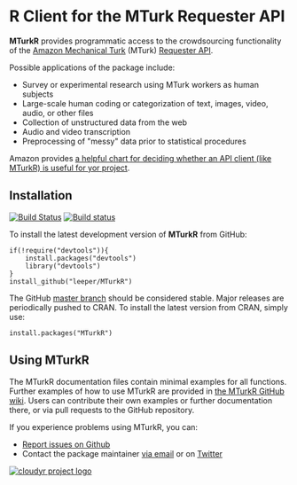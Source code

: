 # R Client for the MTurk Requester API #

**MTurkR** provides programmatic access to the crowdsourcing functionality of the [Amazon Mechanical Turk](https://requester.mturk.com/) (MTurk) [Requester API](http://docs.aws.amazon.com/AWSMechTurk/latest/AWSMturkAPI/Welcome.html).

Possible applications of the package include:

 * Survey or experimental research using MTurk workers as human subjects
 * Large-scale human coding or categorization of text, images, video, audio, or other files
 * Collection of unstructured data from the web
 * Audio and video transcription
 * Preprocessing of "messy" data prior to statistical procedures

Amazon provides [a helpful chart for deciding whether an API client (like MTurkR) is useful for yor project](https://requester.mturk.com/tour/choose_the_right_tool).

## Installation ##

[![Build Status](https://travis-ci.org/leeper/MTurkR.png?branch=master)](https://travis-ci.org/leeper/MTurkR)
[![Build status](https://ci.appveyor.com/api/projects/status/432l8e6qycnfi8ci)](https://ci.appveyor.com/project/leeper/mturkr)

To install the latest development version of **MTurkR** from GitHub:

    if(!require("devtools")){
        install.packages("devtools")
        library("devtools")
    }
    install_github("leeper/MTurkR")

The GitHub [master branch](https://github.com/leeper/MTurkR) should be considered stable. Major releases are periodically pushed to CRAN. To install the latest version from CRAN, simply use:

    install.packages("MTurkR")


## Using **MTurkR** ##

The MTurkR documentation files contain minimal examples for all functions. Further examples of how to use MTurkR are provided in [the MTurkR GitHub wiki](https://github.com/leeper/MTurkR/wiki). Users can contribute their own examples or further documentation there, or via pull requests to the GitHub repository.

If you experience problems using MTurkR, you can:
  
  - [Report issues on Github](https://github.com/leeper/MTurkR/issues)
  - Contact the package maintainer [via email](mailto:thosjleeper@gmail.com) or on [Twitter](https://twitter.com/thosjleeper)

[![cloudyr project logo](http://i.imgur.com/JHS98Y7.png)](https://github.com/cloudyr)
